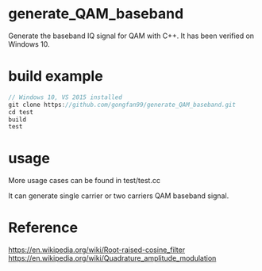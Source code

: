 # generate_QAM_baseband
Generate the baseband IQ signal for QAM with C++. It has been verified on Windows 10.

# build example
```c
// Windows 10, VS 2015 installed
git clone https://github.com/gongfan99/generate_QAM_baseband.git
cd test
build
test
```

# usage
More usage cases can be found in test/test.cc

It can generate single carrier or two carriers QAM baseband signal. 

# Reference
https://en.wikipedia.org/wiki/Root-raised-cosine_filter
https://en.wikipedia.org/wiki/Quadrature_amplitude_modulation